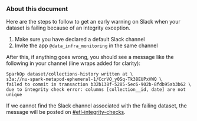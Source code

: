 ### About this document ###

Here are the steps to follow to get an early warning on Slack when
your dataset is failing because of an integrity exception.

  1. Make sure you have declared a default Slack channel
  2. Invite the app `@data_infra_monitoring` in the same channel

After this, if anything goes wrong, you should see a message like the
following in your channel (line wraps added for clarity):

```
SparkOp dataset/collections-history written at \
s3a://nu-spark-metapod-ephemeral-1/CcrVO_y0Sq-Tk38EUPxVWQ \
failed to commit in transaction b32b138f-5285-5ec6-902b-8fdb95ab3b62 \
due to integrity check error: columns [collection__id, date] are not unique
```

If we cannot find the Slack channel associated with the failing
dataset, the message will be posted on
[#etl-integrity-checks](https://nubank.slack.com/archives/CGBLGLYFK).
